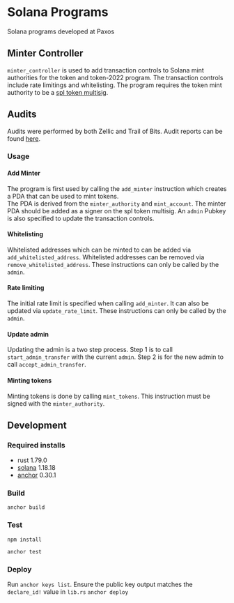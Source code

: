 # Solana Programs
Solana programs developed at Paxos

## Minter Controller
`minter_controller` is used to add transaction controls to Solana mint authorities for the token and token-2022 program.
The transaction controls include rate limitings and whitelisting.  The program requires the token mint authority
to be a [spl token multisig](https://spl.solana.com/token#example-mint-with-multisig-authority).

## Audits
Audits were performed by both Zellic and Trail of Bits.  Audit reports can be found [here](audits/).

### Usage

#### Add Minter
The program is first used by calling the `add_minter` instruction which creates a PDA that can be used to mint tokens.  
The PDA is derived from the `minter_authority` and `mint_account`. 
The minter PDA should be added as a signer on the spl token multisig.
An `admin` Pubkey is also specified to update the transaction controls.

#### Whitelisting
Whitelisted addresses which can be minted to can be added via `add_whitelisted_address`. Whitelisted addresses can be
removed via `remove_whitelisted_address`.  These instructions can only be called by the `admin`.

#### Rate limiting
The initial rate limit is specified when calling `add_minter`.  It can also be updated via `update_rate_limit`.
These instructions can only be called by the `admin`.

#### Update admin
Updating the admin is a two step process. Step 1 is to call `start_admin_transfer` with the current `admin`.
Step 2 is for the new admin to call `accept_admin_transfer`.

#### Minting tokens
Minting tokens is done by calling `mint_tokens`.  This instruction must be signed with the `minter_authority`.


## Development

### Required installs
- rust 1.79.0
- [solana](https://docs.solanalabs.com/cli/install) 1.18.18
- [anchor](https://book.anchor-lang.com/getting_started/installation.html) 0.30.1

### Build
`anchor build`

### Test
`npm install`

`anchor test`

### Deploy
Run `anchor keys list`.  Ensure the public key output matches the `declare_id!` value in `lib.rs`
`anchor deploy`